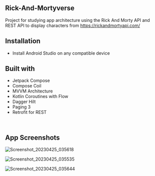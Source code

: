 ## Rick-And-Mortyverse
Project for studying app architecture using the Rick And Morty API and REST API to display characters from https://rickandmortyapi.com/


## Installation
* Install Android Studio on any compatible device


## Built with
* Jetpack Compose
* Compose Coil
* MVVM Architecture
* Kotlin Coroutines with Flow
* Dagger Hilt
* Paging 3
* Retrofit for REST


<br>

## App Screenshots
![Screenshot_20230425_035618](https://user-images.githubusercontent.com/95852329/234291626-5999a337-3ebb-4eea-8690-e44becb488f2.png)

![Screenshot_20230425_035535](https://user-images.githubusercontent.com/95852329/234291685-5adfb26e-5aba-4ee2-b708-1b2aa968b2b6.png)

![Screenshot_20230425_035644](https://user-images.githubusercontent.com/95852329/234291715-772f2eab-2b91-4600-902c-79815427ba8d.png)
